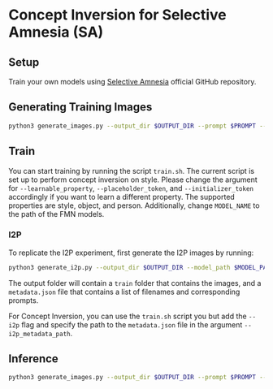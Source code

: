# Concept Inversion for Selective Amnesia (SA)

## Setup
Train your own models using [Selective Amnesia](https://github.com/clear-nus/selective-amnesia) official GitHub repository. 

## Generating Training Images

```bash
python3 generate_images.py --output_dir $OUTPUT_DIR --prompt $PROMPT --mode train --num_train_images $NUM_TRAIN_IMAGES
```

## Train
You can start training by running the script `train.sh`. The current script is set up to perform concept inversion on style. Please change the argument for `--learnable_property`, `--placeholder_token`, and `--initializer_token` accordingly if you want to learn a different property. The supported properties are style, object, and person. Additionally, change `MODEL_NAME` to the path of the FMN models.

### I2P
To replicate the I2P experiment, first generate the I2P images by running:

```bash
python3 generate_i2p.py --output_dir $OUTPUT_DIR --model_path $MODEL_PATH
```

The output folder will contain a `train` folder that contains the images, and a `metadata.json` file that contains a list of filenames and corresponding prompts.

For Concept Inversion, you can use the `train.sh` script you but add the `--i2p` flag and specify the path to the `metadata.json` file in the argument `--i2p_metadata_path`.

## Inference
```bash
python3 generate_images.py --output_dir $OUTPUT_DIR --prompt $PROMPT --mode test --seed $SEED
```